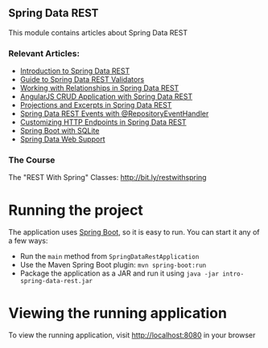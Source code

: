 ## Spring Data REST

This module contains articles about Spring Data REST

### Relevant Articles:
- [Introduction to Spring Data REST](https://www.baeldung.com/spring-data-rest-intro)
- [Guide to Spring Data REST Validators](https://www.baeldung.com/spring-data-rest-validators)
- [Working with Relationships in Spring Data REST](https://www.baeldung.com/spring-data-rest-relationships)
- [AngularJS CRUD Application with Spring Data REST](https://www.baeldung.com/angularjs-crud-with-spring-data-rest)
- [Projections and Excerpts in Spring Data REST](https://www.baeldung.com/spring-data-rest-projections-excerpts)
- [Spring Data REST Events with @RepositoryEventHandler](https://www.baeldung.com/spring-data-rest-events)
- [Customizing HTTP Endpoints in Spring Data REST](https://www.baeldung.com/spring-data-rest-customize-http-endpoints)
- [Spring Boot with SQLite](https://www.baeldung.com/spring-boot-sqlite)
- [Spring Data Web Support](https://www.baeldung.com/spring-data-web-support)

### The Course
The "REST With Spring" Classes: http://bit.ly/restwithspring

# Running the project
The application uses [Spring Boot](http://projects.spring.io/spring-boot/), so it is easy to run. You can start it any of a few ways:
* Run the `main` method from `SpringDataRestApplication`
* Use the Maven Spring Boot plugin: `mvn spring-boot:run`
* Package the application as a JAR and run it using `java -jar intro-spring-data-rest.jar`

# Viewing the running application
To view the running application, visit [http://localhost:8080](http://localhost:8080) in your browser
